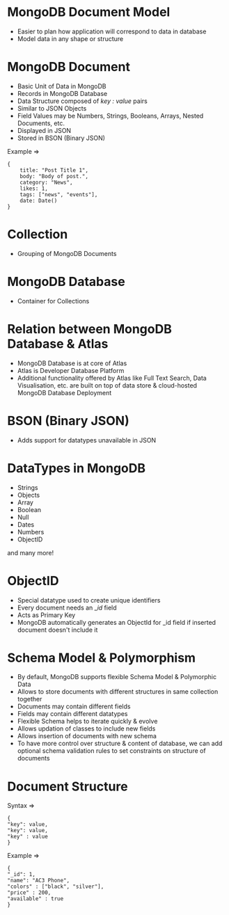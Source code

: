 # MongoDB Document Model

  - Easier to plan how application will correspond to data in database
  - Model data in any shape or structure

# MongoDB Document

  - Basic Unit of Data in MongoDB
  - Records in MongoDB Database
  - Data Structure composed of _key : value_ pairs
  - Similar to JSON Objects
  - Field Values may be Numbers, Strings, Booleans, Arrays, Nested Documents, etc.
  - Displayed in JSON
  - Stored in BSON (Binary JSON)

Example =>

    {
	    title: "Post Title 1",
	    body: "Body of post.",
	    category: "News",
	    likes: 1,
	    tags: ["news", "events"],
	    date: Date()
    }

# Collection

  - Grouping of MongoDB Documents

# MongoDB Database

  - Container for Collections

# Relation between MongoDB Database & Atlas

  - MongoDB Database is at core of Atlas
  - Atlas is Developer Database Platform
  - Additional functionality offered by Atlas like Full Text Search, Data Visualisation, etc. are built on top of data store & cloud-hosted MongoDB Database Deployment

# BSON (Binary JSON)

  - Adds support for datatypes unavailable in JSON

# DataTypes in MongoDB

  - Strings
  - Objects
  - Array
  - Boolean
  - Null
  - Dates
  - Numbers
  - ObjectID

and many more!

# ObjectID

  - Special datatype used to create unique identifiers
  - Every document needs an __id_ field
  - Acts as Primary Key
  - MongoDB automatically generates an ObjectId for _id field if inserted document doesn't include it

# Schema Model & Polymorphism

  - By default, MongoDB supports flexible Schema Model & Polymorphic Data
  - Allows to store documents with different structures in same collection together
  - Documents may contain different fields
  - Fields may contain different datatypes
  - Flexible Schema helps to iterate quickly & evolve
  - Allows updation of classes to include new fields
  - Allows insertion of documents with new schema
  - To have more control over structure & content of database, we can add optional schema validation rules to set constraints on structure of documents

# Document Structure

Syntax =>

    {
	"key": value,
	"key": value,
 	"key" : value
    }

Example =>

    {
	"_id": 1,
	"name": "AC3 Phone",
	"colors" : ["black", "silver"],
	"price" : 200,
	"available" : true
    }
